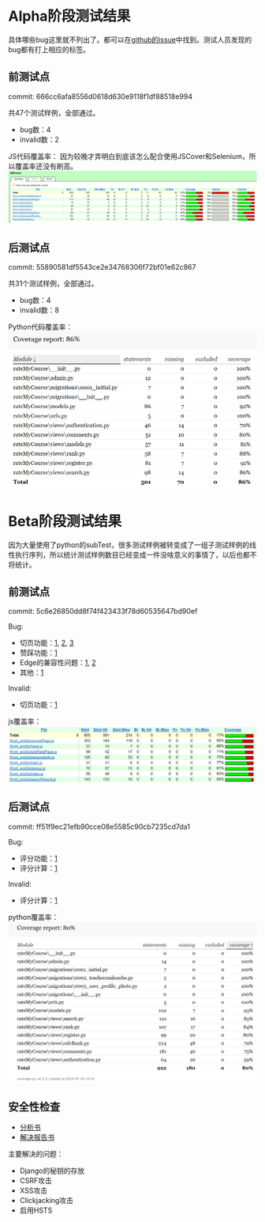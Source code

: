 # Alpha阶段测试结果
具体哪些bug这里就不列出了。都可以在[github的issue](https://github.com/noenergysoftware/rateMyCourse/issues?utf8=%E2%9C%93&q=is%3Aissue+is%3Aclosed+)中找到。测试人员发现的bug都有打上相应的标签。
## 前测试点
commit: 666cc6afa8556d0618d630e9118f1df88518e994

共47个测试样例，全部通过。

* bug数：4
* invalid数：2

JS代码覆盖率：
因为较晚才弄明白到底该怎么配合使用JSCover和Selenium，所以覆盖率还没有刷高。
![](alpha_front_coverage.png)

## 后测试点
commit: 55890581df5543ce2e34768306f72bf01e62c867

共31个测试样例，全部通过。

* bug数：4
* invalid数：8

Python代码覆盖率：
![](alpha_back_coverage.png)


# Beta阶段测试结果
因为大量使用了python的subTest，很多测试样例被转变成了一组子测试样例的线性执行序列，所以统计测试样例数目已经变成一件没啥意义的事情了，以后也都不将统计。

## 前测试点
commit: 5c6e26850dd8f74f423433f78d60535647bd90ef

Bug:
* 切页功能：[1](https://github.com/noenergysoftware/rateMyCourse/issues/55), [2](https://github.com/noenergysoftware/rateMyCourse/issues/109), [3](https://github.com/noenergysoftware/rateMyCourse/issues/112)
* 赞踩功能：[1](https://github.com/noenergysoftware/rateMyCourse/issues/119)
* Edge的兼容性问题：[1](https://github.com/noenergysoftware/rateMyCourse/issues/117), [2](https://github.com/noenergysoftware/rateMyCourse/issues/118)
* 其他：[1](https://github.com/noenergysoftware/rateMyCourse/issues/116)

Invalid:
* 切页功能：[1](https://github.com/noenergysoftware/rateMyCourse/issues/56)

js覆盖率：
![beta_front_coverage.png](beta_front_coverage.png)

## 后测试点
commit: ff51f9ec21efb90cce08e5585c90cb7235cd7da1

Bug:
* 评分功能：[1](https://github.com/noenergysoftware/rateMyCourse/issues/106)
* 评分计算：[1](https://github.com/noenergysoftware/rateMyCourse/issues/104)

Invalid:
* 评分计算：[1](https://github.com/noenergysoftware/rateMyCourse/issues/105)

python覆盖率：
![beta_back_coverage.png](beta_back_coverage.png)

## 安全性检查
* [分析书](https://github.com/noenergysoftware/rateMyCourse/blob/master/document/safe/safe_analyze_report.md)
* [解决报告书](https://github.com/noenergysoftware/rateMyCourse/blob/master/document/safe/security_report.md)

主要解决的问题：
* Django的秘钥的存放
* CSRF攻击
* XSS攻击
* Clickjacking攻击
* 启用HSTS
